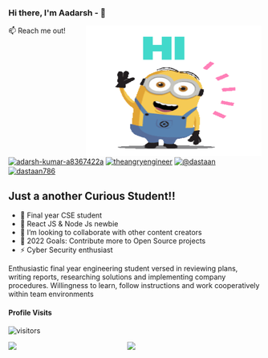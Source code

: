 
### Hi there, I'm Aadarsh -  👋
<img align="right" src="HELLO.gif" alt="Illustration of ready" width=350px height=260px/>


:mailbox: Reach me out!

<a href="https://www.linkedin.com/in/ak47adarsh01/" target="blank"><img align="center" src="https://raw.githubusercontent.com/rahuldkjain/github-profile-readme-generator/master/src/images/icons/Social/linked-in-alt.svg" alt="adarsh-kumar-a8367422a" height="30" width="40" /></a>
<a href="https://instagram.com/theangryengineer" target="blank"><img align="center" src="https://raw.githubusercontent.com/rahuldkjain/github-profile-readme-generator/master/src/images/icons/Social/instagram.svg" alt="theangryengineer" height="30" width="40" /></a>
<a href="https://hashnode.com/@dastaan" target="blank"><img align="center" src="https://raw.githubusercontent.com/rahuldkjain/github-profile-readme-generator/master/src/images/icons/Social/hashnode.svg" alt="@dastaan" height="30" width="40" /></a>
<a href="https://www.leetcode.com/dastaan786" target="blank"><img align="center" src="https://raw.githubusercontent.com/rahuldkjain/github-profile-readme-generator/master/src/images/icons/Social/leet-code.svg" alt="dastaan786" height="30" width="40" /></a>
## Just a another Curious Student!!

- 🔭 Final year CSE student
- 🌱 React JS & Node Js newbie
- 👯 I’m looking to collaborate with other content creators
- 🥅 2022 Goals: Contribute more to Open Source projects
- ⚡ Cyber Security enthusiast

Enthusiastic final year
engineering student versed in reviewing plans, writing reports, researching solutions and
implementing company procedures. Willingness to learn,
follow instructions and work cooperatively within team environments


#### Profile Visits 

![visitors](https://visitor-badge.glitch.me/badge?page_id=ak47adarsh01.ak47adarsh01)

<img  align ="left" width = "47%" src="https://github-readme-stats.vercel.app/api?username=ak47adarsh01&show_icons=true&theme=radical" />

<img  align= "left" width = "47%"  src="https://github-readme-stats.vercel.app/api/top-langs/?username=piyush-eon&theme=tokyonight&layout=compact" />


